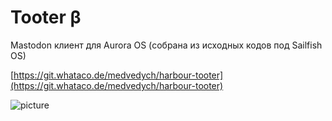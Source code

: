 Tooter β
===================

Mastodon клиент для Aurora OS (собрана из исходных кодов под Sailfish OS)

[https://git.whataco.de/medvedych/harbour-tooter](https://git.whataco.de/medvedych/harbour-tooter)

![picture](../data/harbour-tooterb.png)